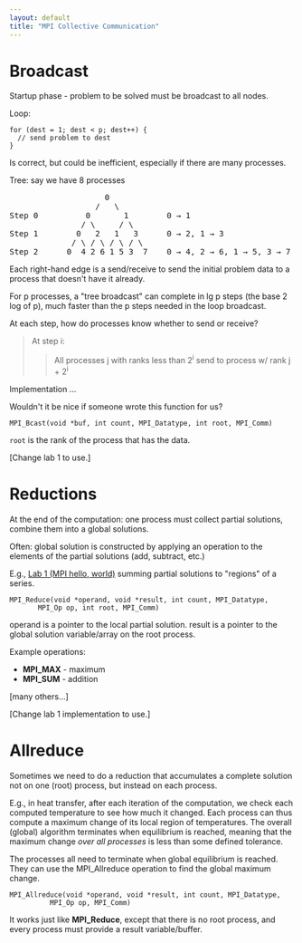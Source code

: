 ```yaml
---
layout: default
title: "MPI Collective Communication"
---
```


Broadcast
=========

Startup phase - problem to be solved must be broadcast to all nodes.

Loop:

    for (dest = 1; dest < p; dest++) {
      // send problem to dest
    }

Is correct, but could be inefficient, especially if there are many processes.

Tree: say we have 8 processes

<pre>
                    0
                  /   \
Step 0          0       1        0 &rarr; 1
               / \     / \
Step 1        0   2   1   3      0 &rarr; 2, 1 &rarr; 3
             / \ / \ / \ / \
Step 2      0  4 2 6 1 5 3  7    0 &rarr; 4, 2 &rarr; 6, 1 &rarr; 5, 3 &rarr; 7
</pre>


Each right-hand edge is a send/receive to send the initial problem data to a process that doesn't have it already.

For p processes, a "tree broadcast" can complete in lg p steps (the base 2 log of p), much faster than the p steps needed in the loop broadcast.

At each step, how do processes know whether to send or receive?

> At step i:
>
> > All processes j with ranks less than 2<sup>i</sup> send to process w/ rank j + 2<sup>i</sup>

Implementation ...

Wouldn't it be nice if someone wrote this function for us?

    MPI_Bcast(void *buf, int count, MPI_Datatype, int root, MPI_Comm)

`root` is the rank of the process that has the data.

[Change lab 1 to use.]

Reductions
==========

At the end of the computation: one process must collect partial solutions, combine them into a global solutions.

Often: global solution is constructed by applying an operation to the elements of the partial solutions (add, subtract, etc.)

E.g., [Lab 1 (MPI hello, world)](../labs/lab01.html) summing partial solutions to "regions" of a series.

    MPI_Reduce(void *operand, void *result, int count, MPI_Datatype,
           MPI_Op op, int root, MPI_Comm)

operand is a pointer to the local partial solution. result is a pointer to the global solution variable/array on the root process.

Example operations:

-   **MPI\_MAX** - maximum
-   **MPI\_SUM** - addition

[many others...]

[Change lab 1 implementation to use.]

Allreduce
=========

Sometimes we need to do a reduction that accumulates a complete solution not on one (root) process, but instead on each process.

E.g., in heat transfer, after each iteration of the computation, we check each computed temperature to see how much it changed. Each process can thus compute a maximum change of its local region of temperatures. The overall (global) algorithm terminates when equilibrium is reached, meaning that the maximum change *over all processes* is less than some defined tolerance.

The processes all need to terminate when global equilibrium is reached. They can use the MPI\_Allreduce operation to find the global maximum change.

    MPI_Allreduce(void *operand, void *result, int count, MPI_Datatype,
              MPI_Op op, MPI_Comm)

It works just like **MPI\_Reduce**, except that there is no root process, and every process must provide a result variable/buffer.

